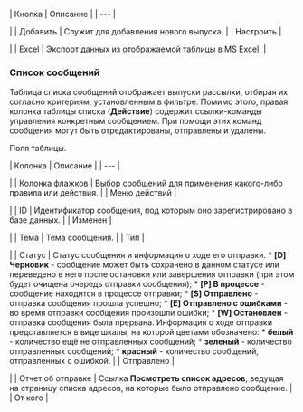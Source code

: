 | Кнопка | Описание |
| --- |

|
| Добавить | Служит для добавления нового выпуска. |
| Настроить |

|
| Excel | Экспорт данных из отображаемой таблицы в MS Excel. |

### Список сообщений

Таблица списка сообщений отображает выпуски рассылки, отбирая их согласно критериям, установленным в фильтре. Помимо этого, правая колонка таблицы списка (**Действие**) содержит ссылки-команды управления конкретным сообщением. При помощи этих команд сообщения могут быть отредактированы, отправлены и удалены.

Поля таблицы.

| Колонка | Описание |
| --- |

|
| Колонка флажков | Выбор сообщений для применения какого-либо правила или действия. |
| Меню действий |

|
| ID | Идентификатор сообщения, под которым оно зарегистрировано в базе данных. |
| Изменен |

|
| Тема | Тема сообщения. |
| Тип |

|
| Статус | Статус сообщения и информация о ходе его отправки.    * **[D] Черновик** - сообщение может быть сохранено в данном статусе или переведено в него после остановки или завершения отправки (при этом будет очищена очередь отправки сообщения); * **[P] В процессе** - сообщение находится в процессе отправки; * **[S] Отправлено** - отправка сообщения прошла успешно; * **[E] Отправлено с ошибками** - во время отправки сообщения произошли ошибки; * **[W] Остановлен** - отправка сообщения была прервана.  Информация о ходе отправки представляется в виде шкалы, на которой цветами обозначено:    * **белый** - количество ещё не отправленных сообщений; * **зеленый** - количество отправленных сообщений; * **красный** - количество сообщений, отправленных с ошибкой. |
| Отправлено |

|
| Отчет об отправке | Ссылка **Посмотреть список адресов**, ведущая на страницу списка адресов, на которые было отправлено сообщение. |
| От кого |